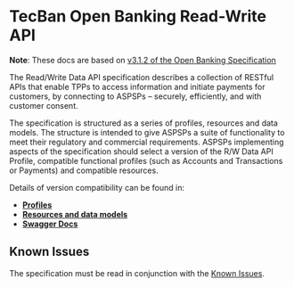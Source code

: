 # TecBan Open Banking Read-Write API

__Note__: These docs are based on [v3.1.2 of the Open Banking Specification ](https://github.com/OpenBankingUK/read-write-api-docs-pub/tree/v3.1.2)

The Read/Write Data API specification describes a collection of RESTful APIs that enable TPPs to access information and initiate payments for customers, by connecting to ASPSPs – securely, efficiently, and with customer consent.

The specification is structured as a series of profiles, resources and data models. The structure is intended to give ASPSPs a suite of functionality to meet their regulatory and commercial requirements. ASPSPs implementing aspects of the specification should select a version of the R/W Data API Profile, compatible functional profiles (such as Accounts and Transactions or Payments) and compatible resources.

Details of version compatibility can be found in:

 - **[Profiles](./profiles/README.md)**
 - **[Resources and data models](./resources%20and%20data%20models/README.md)** 
 - **[Swagger Docs](../swagger/README.md)**

## Known Issues
The specification must be read in conjunction with the [Known Issues](https://openbanking.atlassian.net/wiki/spaces/DZ/pages/47546479/Known+Specification+Issues).